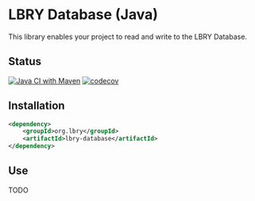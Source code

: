 # LBRY Database (Java)

This library enables your project to read and write to the LBRY Database.

## Status

[![Java CI with Maven](https://github.com/LBRYFoundation/lbry-database-java/actions/workflows/maven.yml/badge.svg)](https://github.com/LBRYFoundation/lbry-database-java/actions/workflows/maven.yml)
[![codecov](https://codecov.io/gh/LBRYFoundation/lbry-database-java/graph/badge.svg)](https://codecov.io/gh/LBRYFoundation/lbry-database-java)

## Installation

```xml
<dependency>
	<groupId>org.lbry</groupId>
	<artifactId>lbry-database</artifactId>
</dependency>
```

## Use

TODO